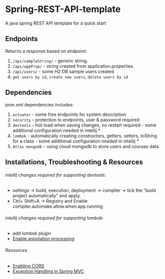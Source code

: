 # Spring-REST-API-template
A java spring REST API template for a quick start

## Endpoints
Returns a response based on endpoint:
1) `/api/sampleString/` - generic string.
2) `/api/appProp/` - string created from application.properties.
3) `/api/users/` - some H2 DB sample users created
4) `get users by id`, `create new users`, `delete users by id`

## Dependencies
pom.xml dependencies includes:
1) `actuator` - some free endpoints for system description
2) `security` - protection to endpoints, user & password required
3) `devtools` - hot-load when saving changes, no restart required - some additional configuration needed in intellij *
4) `lombok` - automatically creating constructors, getters, setters, toString for a class - some additional configuration needed in intellij *
5) `Atlas mongodb` - using cloud mongodb to store users and courses data.

## Installations, Troubleshooting & Resources 

###### intellij changes required for supporting devtools:
* settings -> build, execution, deployment -> compiler -> tick the "build project automatically" and apply.
* Ctrl+ Shift+A -> Registry and Enable compiler.automake.allow.when.app.running

###### intellij changes required for supporting lombok:
* add lombok plugin
* [Enable annotation processing](https://www.jetbrains.com/help/idea/annotation-processors-support.html#e77a66d8)

###### Resources
* [Enabling CORS](https://spring.io/guides/gs/rest-service-cors/#global-cors-configuration)
* [Exception Handling in Spring MVC](https://spring.io/blog/2013/11/01/exception-handling-in-spring-mvc)
